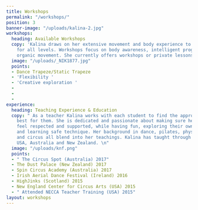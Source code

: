 ```yaml
---
title: Workshops
permalink: "/workshops/"
position: 3
banner-image: "/uploads/kalina-2.jpg"
workshops:
  heading: Available Workshops
  copy: 'Kalina draws on her extensive movement and body experience to cater workshops
    for all levels. Workshops focus on body awareness, intelligent progressions and
    organic movement. She currently offers workshops or private lessons in the following:'
  image: "/uploads/_NIK1877.jpg"
  points:
  - Dance Trapeze/Static Trapeze
  - 'Flexibility '
  - 'Creative exploration '
  - 
  - 
  - 
experience:
  heading: Teaching Experience & Education
  copy: " As a teacher Kalina works with each student to find the approach that works
    best for them. She is dedicated and passionate about making sure her students
    feel respected and supported, while having fun, exploring their own creative selves,
    and learning safe technique. Her background in dance, pilates, physical theater,
    and circus all blend into her teachings. Kalina has taught through out Europe,UK,
    USA, Australia and New Zealand. \n"
  image: "/uploads/knf.png"
  points:
  - " The Circus Spot (Australia) 2017"
  - The Dust Palace (New Zealand) 2017
  - Spin Circus Academy (Australia) 2017
  - Irish Aerial Dance Festival (Ireland) 2016
  - HighJinks (Scotland) 2015
  - New England Center for Circus Arts (USA) 2015
  - " Attended NECCA Teacher Training (USA) 2015"
layout: workshops
---
```


